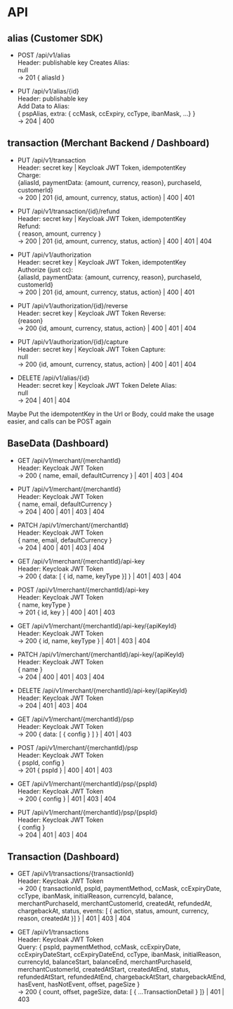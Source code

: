 # API

## alias (Customer SDK)

- POST /api/v1/alias  
  Header: publishable key
  Creates Alias:  
  null  
  -> 201 { aliasId }

- PUT /api/v1/alias/{id}  
  Header: publishable key  
  Add Data to Alias:  
  { pspAlias, extra: { ccMask, ccExpiry, ccType, ibanMask, ...} }  
  -> 204 | 400

## transaction (Merchant Backend / Dashboard)

- PUT /api/v1/transaction  
  Header: secret key | Keycloak JWT Token, idempotentKey  
  Charge:  
  {aliasId, paymentData: {amount, currency, reason}, purchaseId, customerId}  
  -> 200 | 201 {id, amount, currency, status, action} | 400 | 401

- PUT /api/v1/transaction/{id}/refund  
  Header: secret key | Keycloak JWT Token, idempotentKey  
  Refund:  
  { reason, amount, currency }  
  -> 200 | 201 {id, amount, currency, status, action} | 400 | 401 | 404

- PUT /api/v1/authorization  
  Header: secret key | Keycloak JWT Token, idempotentKey  
  Authorize (just cc):  
  {aliasId, paymentData: {amount, currency, reason}, purchaseId, customerId}  
  -> 200 | 201 {id, amount, currency, status, action} | 400 | 401

- PUT /api/v1/authorization/{id}/reverse  
  Header: secret key | Keycloak JWT Token
  Reverse:  
  {reason}  
  -> 200 {id, amount, currency, status, action} | 400 | 401 | 404

- PUT /api/v1/authorization/{id}/capture  
  Header: secret key | Keycloak JWT Token
  Capture:  
  null  
  -> 200 {id, amount, currency, status, action} | 400 | 401 | 404

- DELETE /api/v1/alias/{id}  
  Header: secret key | Keycloak JWT Token
  Delete Alias:  
  null  
  -> 204 | 401 | 404

Maybe Put the idempotentKey in the Url or Body, could make the usage easier, and calls can be POST again

## BaseData (Dashboard)

- GET /api/v1/merchant/{merchantId}  
  Header: Keycloak JWT Token  
  -> 200 { name, email, defaultCurrency } | 401 | 403 | 404

- PUT /api/v1/merchant/{merchantId}  
  Header: Keycloak JWT Token  
  { name, email, defaultCurrency }  
  -> 204 | 400 | 401 | 403 | 404

- PATCH /api/v1/merchant/{merchantId}  
  Header: Keycloak JWT Token  
  { name, email, defaultCurrency }  
  -> 204 | 400 | 401 | 403 | 404

- GET /api/v1/merchant/{merchantId}/api-key  
  Header: Keycloak JWT Token  
  -> 200 { data: [ { id, name, keyType }] } | 401 | 403 | 404

- POST /api/v1/merchant/{merchantId}/api-key  
  Header: Keycloak JWT Token  
  { name, keyType }  
  -> 201 { id, key } | 400 | 401 | 403

- GET /api/v1/merchant/{merchantId}/api-key/{apiKeyId}  
  Header: Keycloak JWT Token  
  -> 200 { id, name, keyType } | 401 | 403 | 404

- PATCH /api/v1/merchant/{merchantId}/api-key/{apiKeyId}  
  Header: Keycloak JWT Token  
  { name }  
  -> 204 | 400 | 401 | 403 | 404

- DELETE /api/v1/merchant/{merchantId}/api-key/{apiKeyId}  
  Header: Keycloak JWT Token  
  -> 204 | 401 | 403 | 404

- GET /api/v1/merchant/{merchantId}/psp  
  Header: Keycloak JWT Token  
  -> 200 { data: [ { config } ] } | 401 | 403

- POST /api/v1/merchant/{merchantId}/psp  
  Header: Keycloak JWT Token  
  { pspId, config }  
  -> 201 { pspId } | 400 | 401 | 403

- GET /api/v1/merchant/{merchantId}/psp/{pspId}  
  Header: Keycloak JWT Token  
  -> 200 { config } | 401 | 403 | 404

- PUT /api/v1/merchant/{merchantId}/psp/{pspId}  
  Header: Keycloak JWT Token  
  { config }  
  -> 204 | 401 | 403 | 404

## Transaction (Dashboard)

- GET /api/v1/transactions/{transactionId}  
  Header: Keycloak JWT Token  
  -> 200 { transactionId, pspId, paymentMethod, ccMask, ccExpiryDate, ccType, ibanMask, initialReason, currencyId, balance, merchantPurchaseId, merchantCustomerId, createdAt, refundedAt, chargebackAt, status, events: [ { action, status, amount, currency, reason, createdAt }] } | 401 | 403 | 404

- GET /api/v1/transactions  
  Header: Keycloak JWT Token  
  Query: { pspId, paymentMethod, ccMask, ccExpiryDate, ccExpiryDateStart, ccExpiryDateEnd, ccType, ibanMask, initialReason, currencyId, balanceStart, balanceEnd, merchantPurchaseId, merchantCustomerId, createdAtStart, createdAtEnd, status, refundedAtStart, refundedAtEnd, chargebackAtStart, chargebackAtEnd, hasEvent, hasNotEvent, offset, pageSize }  
  -> 200 { count, offset, pageSize, data: [ { ...TransactionDetail } ]} | 401 | 403

